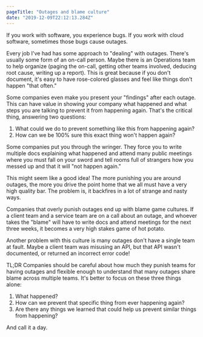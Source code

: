 ```yaml
---
pageTitle: "Outages and blame culture"
date: "2019-12-09T22:12:13.284Z"
---
```


If you work with software, you experience bugs. If you work with cloud software, sometimes those bugs cause outages.

Every job I've had has some approach to "dealing" with outages. There's usually some form of an on-call person. Maybe there is an Operations team to help organize (paging the on-call, getting other teams involved, deducing root cause, writing up a report). This is great because if you don't document, it's easy to have rose-colored glasses and feel like things don't happen "that often."

Some companies even make you present your "findings" after each outage. This can have value in showing your company what happened and what steps you are talking to prevent it from happening again. That's the critical thing, answering two questions:

1. What could we do to prevent something like this from happening again?
2. How can we be 100% sure this exact thing won't happen again?

Some companies put you through the wringer. They force you to write multiple docs explaining what happened and attend many public meetings where you must fall on your sword and tell rooms full of strangers how you messed up and that it will "not happen again."

This might seem like a good idea! The more punishing you are around outages, the more you drive the point home that we all must have a very high quality bar. The problem is, it backfires in a lot of strange and nasty ways.

Companies that overly punish outages end up with blame game cultures. If a client team and a service team are on a call about an outage, and whoever takes the "blame" will have to write docs and attend meetings for the next three weeks, it becomes a very high stakes game of hot potato.

Another problem with this culture is many outages don't have a single team at fault. Maybe a client team was misusing an API, but that API wasn't documented, or returned an incorrect error code!

TL;DR Companies should be careful about how much they punish teams for having outages and flexible enough to understand that many outages share blame across multiple teams. It's better to focus on these three things alone:

1. What happened?
2. How can we prevent that specific thing from ever happening again?
3. Are there any things we learned that could help us prevent similar things from happening?

And call it a day.
